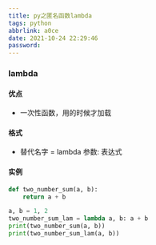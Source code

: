 ```yaml
---
title: py之匿名函数lambda
tags: python
abbrlink: a0ce
date: 2021-10-24 22:29:46
password:
---
```


### lambda



#### 优点

* 一次性函数，用的时候才加载

#### 格式



* 替代名字 = lambda 参数: 表达式





#### 实例



```python
def two_number_sum(a, b):
    return a + b

a, b = 1, 2
two_number_sum_lam = lambda a, b: a + b
print(two_number_sum(a, b))
print(two_number_sum_lam(a, b))
```

